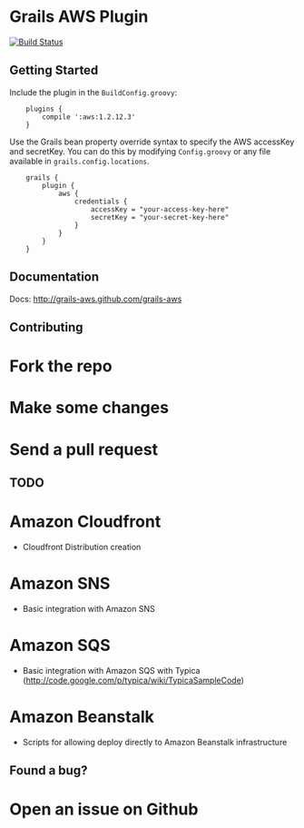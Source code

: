 Grails AWS Plugin
===========
[![Build Status](https://travis-ci.org/grails-aws/grails-aws.png?branch=master)](https://travis-ci.org/grails-aws/grails-aws)

## Getting Started

Include the plugin in the `BuildConfig.groovy`:

        plugins {
            compile ':aws:1.2.12.3'
        }
        
        
Use the Grails bean property override syntax to specify the AWS accessKey and secretKey.  You can do this by modifying `Config.groovy` or any file available in `grails.config.locations`.

        grails {
            plugin {
                aws {
                    credentials {
                        accessKey = "your-access-key-here"
                        secretKey = "your-secret-key-here"
                    }
                }
            }
        }


## Documentation

Docs: http://grails-aws.github.com/grails-aws

## Contributing

# Fork the repo
# Make some changes
# Send a pull request

## TODO

# Amazon Cloudfront
* Cloudfront Distribution creation
# Amazon SNS

* Basic integration with Amazon SNS

# Amazon SQS
* Basic integration with Amazon SQS with Typica (http://code.google.com/p/typica/wiki/TypicaSampleCode)

# Amazon Beanstalk
* Scripts for allowing deploy directly to Amazon Beanstalk infrastructure
   

## Found a bug?

# Open an issue on Github

